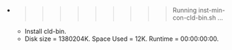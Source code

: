 * >>>>>>>>> Running inst-min-con-cld-bin.sh ...
  * Install cld-bin.
  * Disk size = 1380204K. Space Used = 12K. Runtime = 00:00:00:00.
